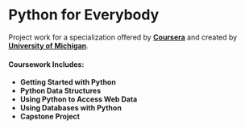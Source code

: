 # Python for Everybody

Project work for a specialization offered by **[Coursera](https://www.coursera.org)** and created by **[University of Michigan](https://www.coursera.org/specializations/python)**.

#### Coursework Includes:

- **Getting Started with Python**
- **Python Data Structures**
- **Using Python to Access Web Data**
- **Using Databases with Python**
- **Capstone Project**







